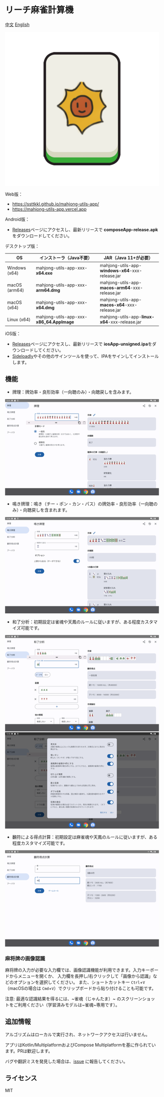 リーチ麻雀計算機
======

[中文](README-ZH.md) [English](README.md)

![icon](fastlane/metadata/android/zh-CN/images/icon.png)

Web版：

- https://ssttkkl.github.io/mahjong-utils-app/
- https://mahjong-utils-app.vercel.app

Android版：

- [Releases](https://github.com/ssttkkl/mahjong-utils-app/releases)ページにアクセスし、最新リリースで
  **composeApp-release.apk**をダウンロードしてください。

デスクトップ版：

| OS            | インストーラ（Java不要）                            | JAR（Java 11+が必要）                                  |
|---------------|-------------------------------------------|---------------------------------------------------|
| Windows (x64) | mahjong-utils-app-xxx-**x64.exe**         | mahjong-utils-app-**windows-x64**-xxx-release.jar |
| macOS (arm64) | mahjong-utils-app-xxx-**arm64.dmg**       | mahjong-utils-app-**macos-arm64**-xxx-release.jar |
| macOS (x64)   | mahjong-utils-app-xxx-**x64.dmg**         | mahjong-utils-app-**macos-x64**-xxx-release.jar |
| Linux (x64)   | mahjong-utils-app-xxx-**x86_64.AppImage** | mahjong-utils-app-**linux-x64**-xxx-release.jar   |

iOS版：

- [Releases](https://github.com/ssttkkl/mahjong-utils-app/releases)ページにアクセスし、最新リリースで
  **iosApp-unsigned.ipa**をダウンロードしてください。
- [Sideloadly](https://sideloadly.io/)やその他のサインツールを使って、IPAをサインしてインストールします。

## 機能

- 牌理：牌効率・良形効率（一向聴のみ）・向聴戻しを含みます。

![手牌効率](fastlane/metadata/android/ja-JP/images/tenInchScreenshots/1.png)

- 鳴き牌理：鳴き（チー・ポン・カン・パス）の牌効率・良形効率（一向聴のみ）・向聴戻しを含まれます。

![鳴き手効率](fastlane/metadata/android/ja-JP/images/tenInchScreenshots/2.png)

- 和了分析：初期設定は雀魂や天鳳のルールに従いますが、ある程度カスタマイズ可能です。

![和了分析](fastlane/metadata/android/ja-JP/images/tenInchScreenshots/4.png)  
![ルールのカスタマイズ](fastlane/metadata/android/ja-JP/images/tenInchScreenshots/7.png)

- 飜符による得点計算：初期設定は麻雀魂や天鳳のルールに従いますが、ある程度カスタマイズ可能です。

![飜符による得点計算](fastlane/metadata/android/ja-JP/images/tenInchScreenshots/5.png)

### 麻将牌の画像認識

麻将牌の入力が必要な入力欄では、画像認識機能が利用できます。入力キーボードからメニューを開くか、
入力欄を長押し/右クリックして「画像から認識」などのオプションを選択してください。
また、ショートカットキー `Ctrl`+`V`（macOSの場合は `Cmd`+`V`）でクリップボードから貼り付けることも可能です。

注意: 最適な認識結果を得るには、~雀魂（じゃんたま）~
のスクリーンショットをご利用ください（学習済みモデルは~雀魂~専用です）。

## 追加情報

アルゴリズムはローカルで実行され、ネットワークアクセスは行いません。

アプリはKotlin/MultiplatformおよびCompose Multiplatformを基に作られています。PRは歓迎します。

バグや翻訳ミスを発見した場合は、[issue](https://github.com/ssttkkl/mahjong-utils-app/issues)
に報告してください。

## ライセンス

MIT
